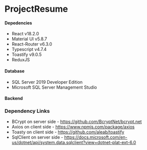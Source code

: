# ProjectResume

#### Depedencies
* React v18.2.0
* Material UI v5.8.7
* React-Router v6.3.0
* Typescript v4.7.4
* Toastify v9.0.5
* ReduxJS


#### Database
* SQL Server 2019 Developer Edition
* Microsoft SQL Server Management Studio


#### Backend



### Dependency Links
* BCrypt on server side - https://github.com/BcryptNet/bcrypt.net
* Axios on client side - https://www.npmjs.com/package/axios
* Toasty on client side - https://github.com/aleab/toastify
* SqlClient on server side - https://docs.microsoft.com/en-us/dotnet/api/system.data.sqlclient?view=dotnet-plat-ext-6.0
